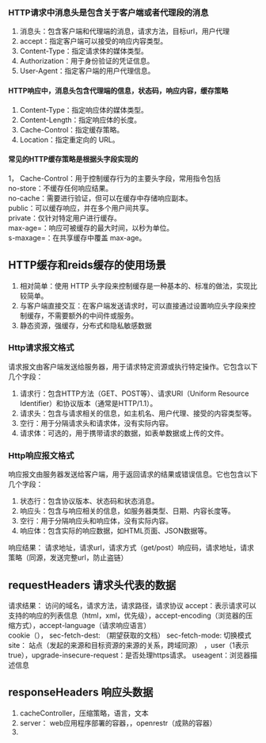 ### HTTP请求中消息头是包含关于客户端或者代理段的消息
1. 消息头：包含客户端和代理端的消息，请求方法，目标url，用户代理
2. accept：指定客户端可以接受的响应内容类型。
3. Content-Type：指定请求体的媒体类型。
4. Authorization：用于身份验证的凭证信息。
5. User-Agent：指定客户端的用户代理信息。

#### HTTP响应中，消息头包含代理端的信息，状态码，响应内容，缓存策略
1. Content-Type：指定响应体的媒体类型。
2. Content-Length：指定响应体的长度。
3. Cache-Control：指定缓存策略。
4. Location：指定重定向的 URL。

#### 常见的HTTP缓存策略是根据头字段实现的
1， Cache-Control：用于控制缓存行为的主要头字段，常用指令包括</br>
no-store：不缓存任何响应结果。</br>
no-cache：需要进行验证，但可以在缓存中存储响应副本。</br>
public：可以缓存响应，并在多个用户间共享。</br>
private：仅针对特定用户进行缓存。</br>
max-age=<seconds>：响应可被缓存的最大时间，以秒为单位。</br>
s-maxage=<seconds>：在共享缓存中覆盖 max-age。</br>

## HTTP缓存和reids缓存的使用场景
1. 相对简单：使用 HTTP 头字段来控制缓存是一种基本的、标准的做法，实现比较简单。
2. 与客户端直接交互：在客户端发送请求时，可以直接通过设置响应头字段来控制缓存，不需要额外的中间件或服务。
3. 静态资源，强缓存，分布式和隐私敏感数据

### Http请求报文格式
请求报文由客户端发送给服务器，用于请求特定资源或执行特定操作。它包含以下几个字段：
1. 请求行：包含HTTP方法（GET、POST等）、请求URI（Uniform Resource Identifier）和协议版本（通常是HTTP/1.1）。
2. 请求头：包含与请求相关的信息，如主机名、用户代理、接受的内容类型等。
3. 空行：用于分隔请求头和请求体，没有实际内容。
4. 请求体：可选的，用于携带请求的数据，如表单数据或上传的文件。

### Http响应报文格式
响应报文由服务器发送给客户端，用于返回请求的结果或错误信息。它也包含以下几个字段：
1. 状态行：包含协议版本、状态码和状态消息。
2. 响应头：包含与响应相关的信息，如服务器类型、日期、内容长度等。
3. 空行：用于分隔响应头和响应体，没有实际内容。
4. 响应体：包含实际的响应数据，如HTML页面、JSON数据等。

响应结果： 请求地址，请求url，请求方式（get/post）响应码，请求地址，请求策略（同源，发送完整url，防止盗链）
## requestHeaders 请求头代表的数据
请求结果： 访问的域名，请求方法，请求路径，请求协议 accept：表示请求可以支持的响应的列表信息（html，xml，优先级），accept-encoding（浏览器的压缩方式），accept-language（请求响应语言）</br> cookie（），
sec-fetch-dest: （期望获取的文档）  sec-fetch-mode: 切换模式
site： 站点（发起的来源和目标资源的来源的关系，跨域同源） ，user（1表示true），upgrade-insecure-request：是否处理https请求。 useagent：浏览器描述信息

## responseHeaders 响应头数据
1. cacheController，压缩策略，语言，文本
2. server： web应用程序部署的容器，，openrestr（成熟的容器）
3. 
